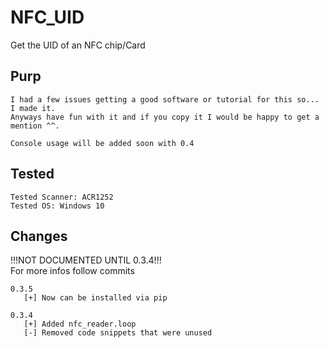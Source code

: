 # NFC_UID
Get the UID of an NFC chip/Card

## Purp
    I had a few issues getting a good software or tutorial for this so... I made it.
    Anyways have fun with it and if you copy it I would be happy to get a mention ^^.
    
    Console usage will be added soon with 0.4

## Tested
    Tested Scanner: ACR1252
    Tested OS: Windows 10


## Changes

!!!NOT DOCUMENTED UNTIL 0.3.4!!!<br>
For more infos follow commits

```
0.3.5
   [+] Now can be installed via pip

0.3.4
   [+] Added nfc_reader.loop
   [-] Removed code snippets that were unused
```

